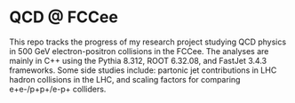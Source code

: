 # QCD @ FCCee
This repo tracks the progress of my research project studying QCD physics in 500 GeV electron-positron collisions in the FCCee. The analyses are mainly in C++ using the Pythia 8.312, ROOT 6.32.08, and FastJet 3.4.3 frameworks. Some side studies include: partonic jet contributions in LHC hadron collisions in the LHC, and scaling factors for comparing e+e-/p+p+/e-p+ colliders.